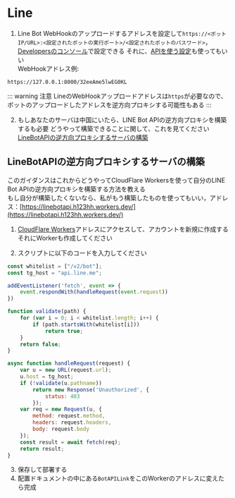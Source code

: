 # Line
1. Line Bot WebHookのアップロードするアドレスを設定して`https://<ボットIP/URL>:<設定されたボットの実行ポート>/<設定されたボットのパスワード>`，[Developersのコンソール](https://developers.line.biz/console/)で設定できる それに、[APIを使う設定](https://developers.line.biz/en/reference/messaging-api/#set-webhook-endpoint-url)も使ってもいい  
WebHookアドレス例:
```
https://127.0.0.1:8000/32eeAme5lwEG0KL
```
::: warning 注意
LineのWebHookアップロードアドレスは`https`が必要なので、ボットのアップロードしたアドレスを逆方向プロキシする可能性もある
:::

2. もしあなたのサーバは中国にいたら、LINE Bot APIの逆方向プロキシを構築するも必要 どうやって構築できることに関して、これを見てください[LineBotAPIの逆方向プロキシするサーバの構築](l#LineBotAPIの逆方向プロキシするサーバの構築)

## LineBotAPIの逆方向プロキシするサーバの構築
このガイダンスはこれからどうやってCloudFlare Workersを使って自分のLINE Bot APIの逆方向プロキシを構築する方法を教える  
もし自分が構築したくないなら、私がもう構築したものを使ってもいい，アドレス：[https://linebotapi.h123hh.workers.dev/](https://linebotapi.h123hh.workers.dev/)  
1. [CloudFlare Workers](https://workers.cloudflare.com/)アドレスにアクセスして、アカウントを新規に作成する それにWorkerも作成してください

2. スクリプトに以下のコードを入力してください  
``` js
const whitelist = ["/v2/bot"];
const tg_host = "api.line.me";

addEventListener('fetch', event => {
    event.respondWith(handleRequest(event.request))
})

function validate(path) {
    for (var i = 0; i < whitelist.length; i++) {
        if (path.startsWith(whitelist[i]))
            return true;
    }
    return false;
}

async function handleRequest(request) {
    var u = new URL(request.url);
    u.host = tg_host;
    if (!validate(u.pathname))
        return new Response('Unauthorized', {
            status: 403
        });
    var req = new Request(u, {
        method: request.method,
        headers: request.headers,
        body: request.body
    });
    const result = await fetch(req);
    return result;
}
```
3. 保存して部署する  
4. 配置ドキュメントの中にある`BotAPILink`をこのWorkerのアドレスに変えたら完成
